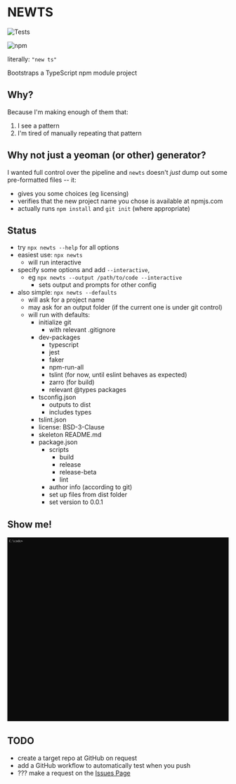 # NEWTS
![Tests](https://github.com/fluffynuts/newts/Tests/badge.svg)

![npm](https://img.shields.io/npm/v/newts)

literally: `"new ts"`

Bootstraps a TypeScript npm module project

## Why?

Because I'm making enough of them that:
1. I see a pattern
2. I'm tired of manually repeating that pattern

## Why not just a yeoman (or other) generator?
I wanted full control over the pipeline and `newts` doesn't _just_ dump out some
pre-formatted files -- it:
- gives you some choices (eg licensing)
- verifies that the new project name you chose is available at npmjs.com
- actually runs `npm install` and `git init` (where appropriate)

## Status

- try `npx newts --help` for all options
- easiest use: `npx newts`
    - will run interactive
- specify some options and add `--interactive`, 
    - eg `npx newts --output /path/to/code --interactive` 
        - sets output and prompts for other config
- also simple: `npx newts --defaults`
    - will ask for a project name
    - may ask for an output folder (if the current one is under git control)
    - will run with defaults:
        - initialize git
            - with relevant .gitignore
        - dev-packages
            - typescript
            - jest
            - faker
            - npm-run-all
            - tslint (for now, until eslint behaves as expected)
            - zarro (for build)
            - relevant @types packages
        - tsconfig.json
            - outputs to dist
            - includes types
        - tslint.json
        - license: BSD-3-Clause
        - skeleton README.md
        - package.json
            - scripts
                - build
                - release
                - release-beta
                - lint
            - author info (according to git)
            - set up files from dist folder
            - set version to 0.0.1

## Show me!
![interactive demo](newts-interactive.gif)

## TODO
- create a target repo at GitHub on request
- add a GitHub workflow to automatically test when you push
- ??? make a request on the [Issues Page](https://github.com/fluffynuts/newts/issues)
